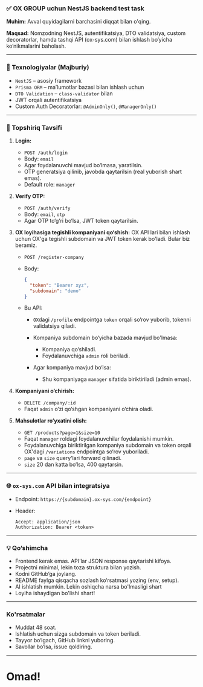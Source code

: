 ### ✅ OX GROUP uchun NestJS backend test task

**Muhim:**
Avval quyidagilarni barchasini diqqat bilan o'qing.

**Maqsad:**
Nomzodning NestJS, autentifikatsiya, DTO validatsiya, custom decoratorlar, hamda tashqi API (ox-sys.com) bilan ishlash bo‘yicha ko‘nikmalarini baholash.

---

### 🔧 Texnologiyalar (Majburiy)

- `NestJS` – asosiy framework
- `Prisma ORM` – ma’lumotlar bazasi bilan ishlash uchun
- `DTO Validation` – `class-validator` bilan
- JWT orqali autentifikatsiya
- Custom Auth Decoratorlar: `@AdminOnly()`, `@ManagerOnly()`

---

### 📌 Topshiriq Tavsifi

1. **Login:**

   - `POST /auth/login`
   - Body: `email`
   - Agar foydalanuvchi mavjud bo‘lmasa, yaratilsin.
   - OTP generatsiya qilinib, javobda qaytarilsin (real yuborish shart emas).
   - Default role: `manager`

2. **Verify OTP:**

   - `POST /auth/verify`
   - Body: `email`, `otp`
   - Agar OTP to‘g‘ri bo‘lsa, JWT token qaytarilsin.

3. **OX loyihasiga tegishli kompaniyani qo‘shish:**
   OX API lari bilan ishlash uchun OX'ga tegishli subdomain va JWT token kerak bo'ladi. Bular biz beramiz.

   - `POST /register-company`
   - Body:

     ```json
     {
       "token": "Bearer xyz",
       "subdomain": "demo"
     }
     ```

   - Bu API:

     - `OX`dagi `/profile` endpointga `token` orqali so‘rov yuborib, tokenni validatsiya qiladi.
     - Kompaniya subdomain bo‘yicha bazada mavjud bo'lmasa:

       - Kompaniya qo‘shiladi.
       - Foydalanuvchiga `admin` roli beriladi.

     - Agar kompaniya mavjud bo‘lsa:

       - Shu kompaniyaga `manager` sifatida biriktiriladi (admin emas).

4. **Kompaniyani o‘chirish:**

   - `DELETE /company/:id`
   - Faqat `admin` o‘zi qo‘shgan kompaniyani o‘chira oladi.

5. **Mahsulotlar ro‘yxatini olish:**

   - `GET /products?page=1&size=10`
   - Faqat `manager` roldagi foydalanuvchilar foydalanishi mumkin.
   - Foydalanuvchiga biriktirilgan kompaniya subdomain va token orqali OX'dagi `/variations` endpointga so‘rov yuboriladi.
   - `page` va `size` query’lari forward qilinadi.
   - `size` 20 dan katta bo‘lsa, 400 qaytarsin.

---

### 🌐 `ox-sys.com` API bilan integratsiya

- Endpoint: `https://{subdomain}.ox-sys.com/{endpoint}`
- Header:

  ```http
  Accept: application/json
  Authorization: Bearer <token>
  ```

---

### 💡 Qo‘shimcha

- Frontend kerak emas. API’lar JSON response qaytarishi kifoya.
- Projectni minimal, lekin toza struktura bilan yozish.
- Kodni GitHub’ga joylang.
- README faylga qisqacha sozlash ko‘rsatmasi yozing (env, setup).
- AI ishlatish mumkin. Lekin oshiqcha narsa bo'lmasligi shart
- Loyiha ishaydigan bo'lishi shart!

---

### Ko'rsatmalar
- Muddat 48 soat.
- Ishlatish uchun sizga subdomain va token beriladi.
- Tayyor bo‘lgach, GitHub linkni yuboring.
- Savollar bo‘lsa, issue qoldiring.

---

# Omad!